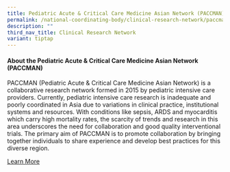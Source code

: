 ```yaml
---
title: Pediatric Acute & Critical Care Medicine Asian Network (PACCMAN)
permalink: /national-coordinating-body/clinical-research-network/paccman/
description: ""
third_nav_title: Clinical Research Network
variant: tiptap
---
```

<h4><strong>About the Pediatric Acute &amp; Critical Care Medicine Asian Network (PACCMAN)</strong></h4><p>PACCMAN (Pediatric Acute &amp; Critical Care Medicine Asian Network) is a collaborative research network formed in 2015 by pediatric intensive care providers. Currently, pediatric intensive care research is inadequate and poorly coordinated in Asia due to variations in clinical practice, institutional systems and resources. With conditions like sepsis, ARDS and myocarditis which carry high mortality rates, the scarcity of trends and research in this area underscores the need for collaboration and good quality interventional trials. The primary aim of PACCMAN is to promote collaboration by bringing together individuals to share experience and develop best practices for this diverse region.</p><p><a href="/paccman/about-paccman/" rel="noopener noreferrer nofollow" target="_blank">Learn More</a></p>